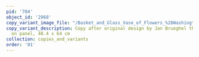 ```yaml
---
pid: '704'
object_id: '2968'
copy_variant_image_file: "/Basket_and_Glass_Vase_of_Flowers_%28Washington%29_copy_2.jpg"
copy_variant_description: Copy after original design by Jan Brueghel the Elder, Oil
  on panel, 48.4 x 64 cm
collection: copies_and_variants
order: '01'
---
```

